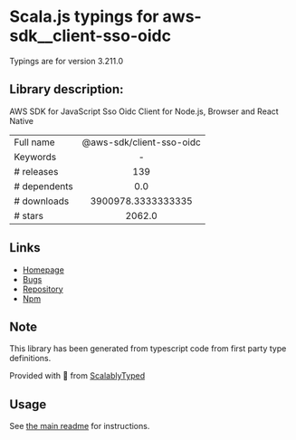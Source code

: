 
# Scala.js typings for aws-sdk__client-sso-oidc

Typings are for version 3.211.0

## Library description:
AWS SDK for JavaScript Sso Oidc Client for Node.js, Browser and React Native

|                    |                 |
| ------------------ | :-------------: |
| Full name          | @aws-sdk/client-sso-oidc |
| Keywords           | - |
| # releases         | 139 |
| # dependents       | 0.0 |
| # downloads        | 3900978.3333333335 |
| # stars            | 2062.0 |

## Links
- [Homepage](https://github.com/aws/aws-sdk-js-v3/tree/main/clients/client-sso-oidc)
- [Bugs](https://github.com/aws/aws-sdk-js-v3/issues)
- [Repository](https://github.com/aws/aws-sdk-js-v3)
- [Npm](https://www.npmjs.com/package/%40aws-sdk%2Fclient-sso-oidc)
    


## Note
This library has been generated from typescript code from first party type definitions.

Provided with :purple_heart: from [ScalablyTyped](https://github.com/oyvindberg/ScalablyTyped)

## Usage
See [the main readme](../../readme.md) for instructions.


